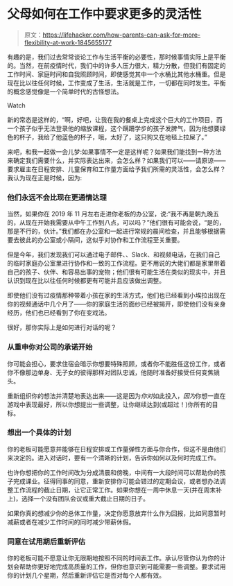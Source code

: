 # 父母如何在工作中要求更多的灵活性

> 原文：<https://lifehacker.com/how-parents-can-ask-for-more-flexibility-at-work-1845655177>

有趣的是，我们过去常常谈论工作与生活平衡的必要性，那时候事情实际上是平衡的。当然，在前疫情时代，我们中的许多人压力很大，精力分散，但我们有固定的工作时间、家庭时间和自我照顾时间，即使感觉其中一个水桶比其他水桶重。但是现在比以往任何时候，工作变成了生活，生活就是工作，一切都在同时发生。平衡的概念感觉像是一个简单时代的古怪想法。

Watch

新的常态是这样的，“啊，好吧，让我在我的餐桌上完成这个巨大的工作项目，而一个孩子似乎无法登录他的缩放课程，这个蹒跚学步的孩子发脾气，因为他想要绿色的杯子，我给了他蓝色的杯子，哦，太好了，这只狗又在地毯上拉屎了。”

来吧，和我一起做一会儿梦:如果事情不一定是这样呢？如果我们能找到一种方法来确定我们需要什么，并实际表达出来，会怎么样？如果我们可以——请原谅——要求雇主在日程安排、儿童保育和工作量方面给予我们所需的灵活性，会怎么样？我认为现在正是时候，因为:

### 他们永远不会比现在更通情达理

当然，如果你在 2019 年 11 月左右走进你老板的办公室，说:“我不再是朝九晚五的，从现在开始我需要从中午工作到八点，可以吗？”他们很有可能会说，“是的，那是不行的，伙计。”我们都在办公室和一起进行常规的晨间检查，并且能够根据需要去彼此的办公室或小隔间，这似乎对协作和工作流程至关重要。

但是今年，我们发现我们可以通过电子邮件、、Slack、和视频电话，在我们自己的临时家庭办公室里进行协作和一致的工作流程。更不用说的大佬们都是家里带着自己的孩子、伙伴、和容易出事的宠物；他们很有可能生活在类似的现实中，并且认识到现在比以往任何时候都更有可能并且应该做出调整。

即使他们没有过疫情那种带着小孩在家的生活方式，他们也已经看到小埃拉出现在你的视频通话中几个月了——你的家庭生活的面纱已经被揭开，即使他们没有亲身经历，他们也已经看到了你在变戏法。

很好，那你实际上是如何进行对话的呢？

### 从重申你对公司的承诺开始

你可能会担心，要求住宿会暗示你想要特殊照顾，或者你不能胜任这份工作，或者你不像那边单身、无子女的彼得那样对团队忠诚，他随时准备好接受任何变焦镜头。

重新组织你的想法并清楚地表达出来——这是因为*你对*如此投入，*因为*你想一直在游戏中表现最好，所以你想提出一些调整，让你继续达到(或超过！)你所有的目标。

### 想出一个具体的计划

你的老板可能愿意并能够在日程安排或工作量弹性方面与你合作，但这不是由他们来决定的。进入对话时，要有一个清晰的计划，告诉你如何以及何时完成工作。

也许你想把你的工作时间改为分成清晨和傍晚，中间有一大段时间可以帮助你的孩子完成课业。征得同事的同意，重新安排你可能会错过的定期会议，或者想办法调整工作流程的截止日期，让它正常工作。如果你想在一周中休息一天(并在周末补上)，选择一个没有团队会议或重大截止日期的日子。

如果你真的想减少你的总体工作量，决定你愿意放弃什么作为回报，比如同意暂时减薪或者在减少工作时间的同时减少带薪休假。

### 同意在试用期后重新评估

你的老板可能不愿意让你无限期地按照不同的时间表工作。承认尽管你认为你的计划会帮助你更好地完成高质量的工作，但你也意识到可能需要一些调整。要求试用你的计划几个星期，然后重新评估它是否对每个人都有效。